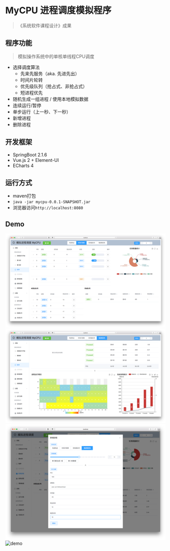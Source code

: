 # MyCPU 进程调度模拟程序
> 《系统软件课程设计》成果

## 程序功能
> 模拟操作系统中的单核单线程CPU调度
- 选择调度算法
    - 先来先服务（aka. 先进先出）
    - 时间片轮转
    - 优先级队列（抢占式、非抢占式）
    - 短进程优先
- 随机生成一组进程 / 使用本地模拟数据
- 连续运行/暂停
- 单步运行（上一秒、下一秒）
- 新增进程
- 删除进程

## 开发框架
- SpringBoot 2.1.6
- Vue.js 2 + Element-UI
- ECharts 4

## 运行方式
- maven打包
- `java -jar mycpu-0.0.1-SNAPSHOT.jar`
- 浏览器访问`http://localhost:8080`

## Demo
![主界面](//github.com/dddwj/MyCPU/raw/master/demo/主界面.png)
![热力图和瀑布图](//github.com/dddwj/MyCPU/raw/master/demo/热力图和瀑布图.png)
![新增进程](//github.com/dddwj/MyCPU/raw/master/demo/新增进程.png)
![demo](//github.com/dddwj/MyCPU/raw/master/demo/demo.gif)
